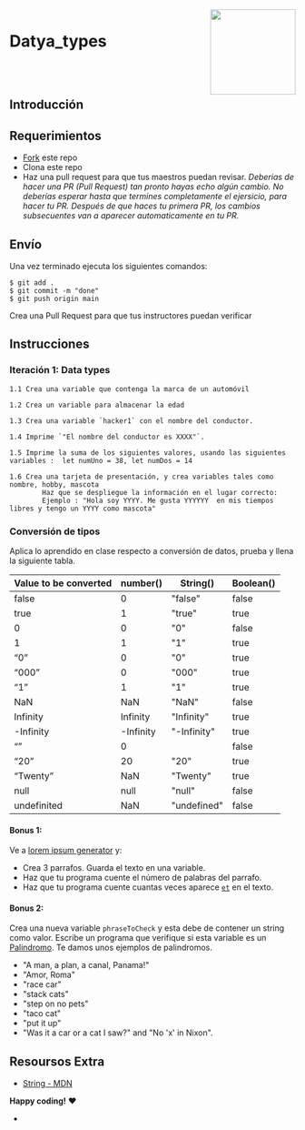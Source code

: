 <img align="right" width="150" height="150" src="https://media-exp1.licdn.com/dms/image/C4E0BAQF7BYCCZt5epw/company-logo_200_200/0?e=2159024400&v=beta&t=qUAFP9bUgBEEXGVQYpUXW1J_OiP8e0r4rFBpqp8OrxA">

# Datya_types

 <br/>
 <br/>

## Introducción


## Requerimientos

- [Fork](https://guides.github.com/activities/forking/) este repo
- Clona este repo
- Haz una pull request para que tus maestros puedan revisar.
_Deberias de hacer una PR (Pull Request) tan pronto hayas echo algún cambio. No deberías esperar hasta que termines completamente el ejersicio,
para hacer tu PR. Después de que haces tu primera PR, los cambios subsecuentes van a aparecer automaticamente en tu PR._

## Envío

Una vez terminado ejecuta los siguientes comandos:

```
$ git add .
$ git commit -m "done"
$ git push origin main
```

Crea una Pull Request para que tus instructores puedan verificar 

## Instrucciones

### Iteración 1: Data types
  
	1.1 Crea una variable que contenga la marca de un automóvil

	1.2 Crea un variable para almacenar la edad
  
	1.3 Crea una variable `hacker1` con el nombre del conductor.

	1.4 Imprime `"El nombre del conductor es XXXX"`.
  
  	1.5 Imprime la suma de los siguientes valores, usando las siguientes variables :  let numUno = 38, let numDos = 14
  
  	1.6 Crea una tarjeta de presentación, y crea variables tales como nombre, hobby, mascota
            Haz que se despliegue la información en el lugar correcto:
            Ejemplo : "Hola soy YYYY. Me gusta YYYYYY  en mis tiempos libres y tengo un YYYY como mascota"

### Conversión de tipos

Aplica lo aprendido en clase respecto a conversión de datos, prueba y llena la siguiente tabla.

| Value to be converted | number() | String()  | Boolean() |
|-----------------------|----------|-----------|-----------|
| false                 |    0     | "false"   |   false   |
| true                  |    1     | "true"    |   true    |
| 0                     |    0     |   "0"     |   false   |
| 1                     |    1     |   "1"     |   true    |
| “0”                   |    0     |   "0"     |   true    |
| “000”                 |    0     |  "000"    |   true    |
| “1”                   |    1     |   "1"     |   true    |
| NaN                   |   NaN    |  "NaN"    |   false   |
| Infinity              | Infinity |"Infinity" |   true    |
| -Infinity             |-Infinity |"-Infinity"|   true    |
| “”                    |    0     |           |   false   |
| “20”                  |   20     |   "20"    |   true    |
| “Twenty”              |   NaN    | "Twenty"  |   true    |
| null                  |  null    | "null"    |   false   |
| undefinited           |   NaN    |"undefined"|   false   |
    
#### Bonus 1:
Ve a [lorem ipsum generator](http://www.lipsum.com/) y:
  - Crea 3 parrafos. Guarda el texto en una variable.
  - Haz que tu programa cuente el número de palabras del parrafo.
  - Haz que tu programa cuente cuantas veces aparece  [`et`](https://en.wiktionary.org/wiki/et#Latin) en el texto.

#### Bonus 2:
Crea una nueva variable `phraseToCheck` y esta debe de contener un string como valor. Escribe un programa que verifique si esta variable es 
un [Palindromo](https://en.wikipedia.org/wiki/Palindrome). Te damos unos ejemplos de palindromos.

  - "A man, a plan, a canal, Panama!"
  - "Amor, Roma"
  - "race car"
  - "stack cats"
  - "step on no pets"
  - "taco cat"
  - "put it up"
  - "Was it a car or a cat I saw?" and "No 'x' in Nixon".
      

## Resoursos Extra

- [String - MDN](https://developer.mozilla.org/en-US/docs/Web/JavaScript/Reference/Global_Objects/String)


__Happy coding!__ :heart:

- 
